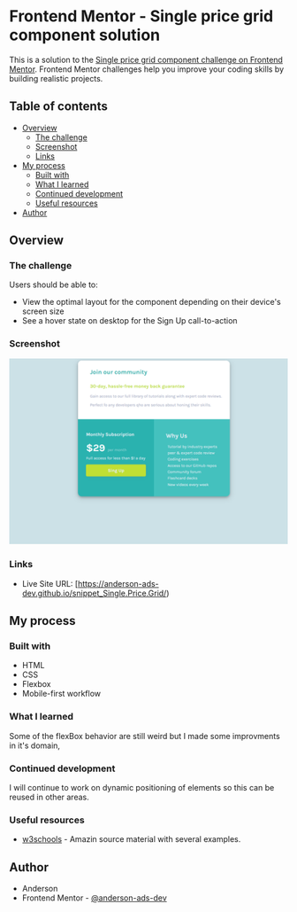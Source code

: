 # Frontend Mentor - Single price grid component solution

This is a solution to the [Single price grid component challenge on Frontend Mentor](https://www.frontendmentor.io/challenges/single-price-grid-component-5ce41129d0ff452fec5abbbc). Frontend Mentor challenges help you improve your coding skills by building realistic projects. 

## Table of contents

- [Overview](#overview)
  - [The challenge](#the-challenge)
  - [Screenshot](#screenshot)
  - [Links](#links)
- [My process](#my-process)
  - [Built with](#built-with)
  - [What I learned](#what-i-learned)
  - [Continued development](#continued-development)
  - [Useful resources](#useful-resources)
- [Author](#author)

## Overview

### The challenge

Users should be able to:

- View the optimal layout for the component depending on their device's screen size
- See a hover state on desktop for the Sign Up call-to-action

### Screenshot

![](./images/Screenshot_105337.png)


### Links

- Live Site URL: [https://anderson-ads-dev.github.io/snippet_Single.Price.Grid/)

## My process

### Built with

- HTML
- CSS
- Flexbox
- Mobile-first workflow

### What I learned

Some of the flexBox behavior are still weird but I made some improvments in it's domain,

### Continued development

I will continue to work on dynamic positioning of elements so this can be reused in other areas.

### Useful resources

- [w3schools](https://www.w3schools.com/) - Amazin source material with several examples.

## Author

- Anderson
- Frontend Mentor - [@anderson-ads-dev](https://www.frontendmentor.io/profile/anderson-ads-dev)

